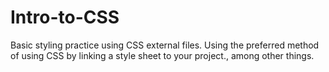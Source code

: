 # Intro-to-CSS
Basic styling practice using CSS external files. Using the preferred method of using CSS by linking a style sheet to your project., among other things.
